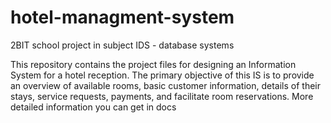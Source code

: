 # hotel-managment-system
2BIT school project in subject IDS - database systems

This repository contains the project files for designing an Information System for a hotel reception. The primary objective of this IS is to provide an overview of available rooms, basic customer information, details of their stays, service requests, payments, and facilitate room reservations. More detailed information you can get in docs
